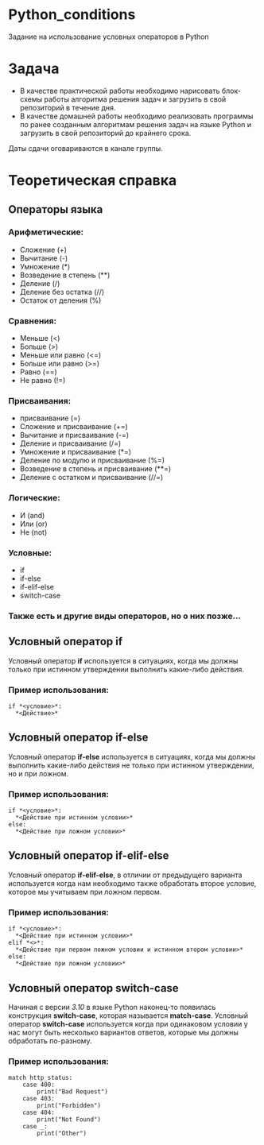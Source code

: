 # Python_conditions
Задание на использование условных операторов в Python

# Задача
- В качестве практической работы необходимо нарисовать блок-схемы работы алгоритма решения задач и загрузить в свой репозиторий в течение дня.
- В качестве домашней работы необходимо реализовать программы по ранее созданным алгоритмам решения задач на языке Python и загрузить в свой репозиторий до крайнего срока.

Даты сдачи оговариваются в канале группы.

# Теоретическая справка
## Операторы языка
### Арифметические:
* Сложение (+)
* Вычитание (-)
* Умножение (*)
* Возведение в степень (**)
* Деление (/)
* Деление без остатка (//)
* Остаток от деления (%)

### Сравнения:
* Меньше (<)
* Больше (>)
* Меньше или равно (<=)
* Больше или равно (>=)
* Равно (==)
* Не равно (!=)

### Присваивания:
* присваивание (=)
* Сложение и присваивание (+=)
* Вычитание и присваивание (-=)
* Деление и присваивание (/=)
* Умножение и присваивание (*=)
* Деление по модулю и присваивание (%=)
* Возведение в степень и присваивание (**=)
* Деление с остатком и присваивание (//=)

### Логические:
* И (and)
* Или (or)
* Не (not)

### Условные:
* if
* if-else
* if-elif-else
* switch-case

### Также есть и другие виды операторов, но о них позже...

## Условный оператор **if**
Условный оператор **if** используется в ситуациях, когда мы должны только при истинном утверждении выполнить какие-либо действия.

### Пример использования:
```
if *<условие>*:
  *<Действие>*
```

## Условный оператор **if-else**
Условный оператор **if-else** используется в ситуациях, когда мы должны выполнить какие-либо действия не только при истинном утверждении, но и при ложном.

### Пример использования:
```
if *<условие>*:
  *<Действие при истинном условии>* 
else:
  *<Действие при ложном условии>*
```

## Условный оператор **if-elif-else**
Условный оператор **if-elif-else**, в отличии от предыдущего варианта используется когда нам необходимо также обработать второе условие, которое мы учитываем при ложном первом.

### Пример использования:
```
if *<условие>*:
  *<Действие при истинном условии>*
elif *<>*:
  *<Действие при первом ложном условии и истинном втором условии>*
else:
  *<Действие при ложном условии>*
```

## Условный оператор **switch-case**
Начиная с версии *3.10* в языке Python наконец-то появилась конструкция **switch-case**, которая называется **match-case**.
Условный оператор **switch-case** используется когда при одинаковом условии у нас могут быть несколько вариантов ответов, которые мы должны обработать по-разному.

### Пример использования:
```
match http_status:
    case 400:
        print("Bad Request")
    case 403:
        print("Forbidden")
    case 404:
        print("Not Found")
    case _:
        print("Other")
```
